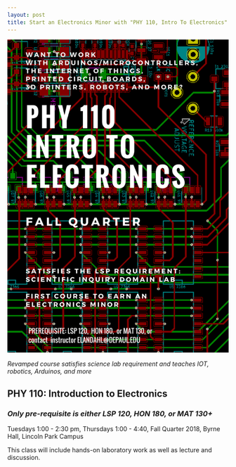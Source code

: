 ```yaml
---
layout: post
title: Start an Electronics Minor with "PHY 110, Intro To Electronics" Fall Quarter
---
```


![flyer](/images/Electronics_Flyer.png "Electronics_Flyer.png")

*Revamped course satisfies science lab requirement and teaches IOT, robotics, Arduinos, and more*

## **PHY 110: Introduction to Electronics**

### *Only pre-requisite is either LSP 120, HON 180, or MAT 130+*
 
Tuesdays 1:00 - 2:30 pm, Thursdays 1:00 - 4:40, Fall Quarter 2018, Byrne Hall, Lincoln Park Campus

This class will include hands-on laboratory work as well as lecture and discussion.   
